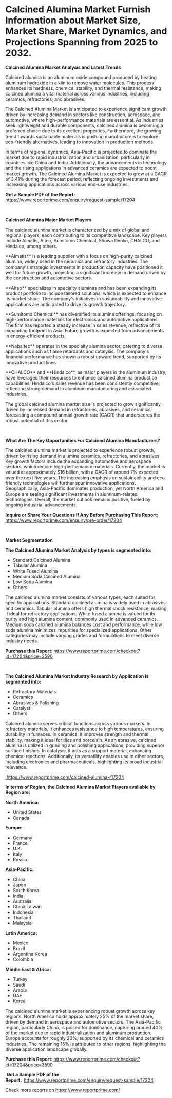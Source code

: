 <p><h1>Calcined Alumina Market Furnish Information about Market Size, Market Share, Market Dynamics, and Projections Spanning from 2025 to 2032.</h1></p><p><strong>Calcined Alumina Market Analysis and Latest Trends</strong></p>
<p><p>Calcined alumina is an aluminum oxide compound produced by heating aluminum hydroxide in a kiln to remove water molecules. This process enhances its hardness, chemical stability, and thermal resistance, making calcined alumina a vital material across various industries, including ceramics, refractories, and abrasives.</p><p>The Calcined Alumina Market is anticipated to experience significant growth driven by increasing demand in sectors like construction, aerospace, and automotive, where high-performance materials are essential. As industries seek lightweight and durable components, calcined alumina is becoming a preferred choice due to its excellent properties. Furthermore, the growing trend towards sustainable materials is pushing manufacturers to explore eco-friendly alternatives, leading to innovation in production methods.</p><p>In terms of regional dynamics, Asia-Pacific is projected to dominate the market due to rapid industrialization and urbanization, particularly in countries like China and India. Additionally, the advancements in technology and the rising applications in advanced ceramics are expected to boost market growth. The Calcined Alumina Market is expected to grow at a CAGR of 3.41% during the forecast period, reflecting ongoing investments and increasing applications across various end-use industries.</p></p>
<p><strong>Get a Sample PDF of the Report:&nbsp;</strong> <a href="https://www.reportprime.com/enquiry/request-sample/17204?utm_campaign=3292&utm_medium=2&utm_source=Github&utm_content=ia&utm_term=18032025&utm_id=calcined-alumina">https://www.reportprime.com/enquiry/request-sample/17204</a></p>
<p>&nbsp;</p>
<p><strong>Calcined Alumina Major Market Players</strong></p>
<p><p>The calcined alumina market is characterized by a mix of global and regional players, each contributing to its competitive landscape. Key players include Almatis, Alteo, Sumitomo Chemical, Showa Denko, CHALCO, and Hindalco, among others.</p><p>**Almatis** is a leading supplier with a focus on high-purity calcined alumina, widely used in the ceramics and refractory industries. The company's strategic investments in production capacity have positioned it well for future growth, projecting a significant increase in demand driven by the construction and automotive sectors.</p><p>**Alteo** specializes in specialty aluminas and has been expanding its product portfolio to include tailored solutions, which is expected to enhance its market share. The company's initiatives in sustainability and innovative applications are anticipated to drive its growth trajectory.</p><p>**Sumitomo Chemical** has diversified its alumina offerings, focusing on high-performance materials for electronics and automotive applications. The firm has reported a steady increase in sales revenue, reflective of its expanding footprint in Asia. Future growth is expected from advancements in energy-efficient products.</p><p>**Nabaltec** operates in the specialty alumina sector, catering to diverse applications such as flame retardants and catalysis. The company's financial performance has shown a robust upward trend, supported by its innovative product lines.</p><p>**CHALCO** and **Hindalco**, as major players in the aluminum industry, have leveraged their resources to enhance calcined alumina production capabilities. Hindalco's sales revenue has been consistently competitive, reflecting strong demand in aluminum manufacturing and associated industries.</p><p>The global calcined alumina market size is projected to grow significantly, driven by increased demand in refractories, abrasives, and ceramics, forecasting a compound annual growth rate (CAGR) that underscores the robust potential of this sector.</p></p>
<p>&nbsp;</p>
<p><strong>What Are The Key Opportunities For Calcined Alumina Manufacturers?</strong></p>
<p><p>The calcined alumina market is projected to experience robust growth, driven by rising demand in alumina ceramics, refractories, and abrasives. Key growth factors include the expanding automotive and aerospace sectors, which require high-performance materials. Currently, the market is valued at approximately $16 billion, with a CAGR of around 7% expected over the next five years. The increasing emphasis on sustainability and eco-friendly technologies will further spur innovative applications. Geographically, Asia-Pacific dominates production, yet North America and Europe are seeing significant investments in aluminum-related technologies. Overall, the market outlook remains positive, fueled by ongoing industrial advancements.</p></p>
<p><strong>Inquire or Share Your Questions If Any Before Purchasing This Report:</strong> <a href="https://www.reportprime.com/enquiry/pre-order/17204?utm_campaign=3292&utm_medium=2&utm_source=Github&utm_content=ia&utm_term=18032025&utm_id=calcined-alumina">https://www.reportprime.com/enquiry/pre-order/17204</a></p>
<p>&nbsp;</p>
<p><strong>Market Segmentation</strong></p>
<p><strong>The Calcined Alumina Market Analysis by types is segmented into:</strong></p>
<p><ul><li>Standard Calcined Alumina</li><li>Tabular Alumina</li><li>White Fused Alumina</li><li>Medium Soda Calcined Alumina</li><li>Low Soda Alumina</li><li>Others</li></ul></p>
<p><p>The calcined alumina market consists of various types, each suited for specific applications. Standard calcined alumina is widely used in abrasives and ceramics. Tabular alumina offers high thermal shock resistance, making it ideal for refractory applications. White fused alumina is valued for its purity and high alumina content, commonly used in advanced ceramics. Medium soda calcined alumina balances cost and performance, while low soda alumina minimizes impurities for specialized applications. Other categories may include varying grades and formulations to meet diverse industry needs.</p></p>
<p><strong>Purchase this Report:&nbsp;</strong><a href="https://www.reportprime.com/checkout?id=17204&price=3590&utm_campaign=3292&utm_medium=2&utm_source=Github&utm_content=ia&utm_term=18032025&utm_id=calcined-alumina">https://www.reportprime.com/checkout?id=17204&price=3590</a></p>
<p>&nbsp;</p>
<p><strong>The Calcined Alumina Market Industry Research by Application is segmented into:</strong></p>
<p><ul><li>Refractory Materials</li><li>Ceramics</li><li>Abrasives & Polishing</li><li>Catalyst</li><li>Others</li></ul></p>
<p><p>Calcined alumina serves critical functions across various markets. In refractory materials, it enhances resistance to high temperatures, ensuring durability in furnaces. In ceramics, it improves strength and thermal stability, making it ideal for tiles and porcelain. As an abrasive, calcined alumina is utilized in grinding and polishing applications, providing superior surface finishes. In catalysis, it acts as a support material, enhancing chemical reactions. Additionally, its versatility enables use in other sectors, including electronics and pharmaceuticals, highlighting its broad industrial relevance.</p></p>
<p><a href="https://www.reportprime.com/calcined-alumina-r17204?utm_campaign=3292&utm_medium=2&utm_source=Github&utm_content=ia&utm_term=18032025&utm_id=calcined-alumina">&nbsp;https://www.reportprime.com/calcined-alumina-r17204</a></p>
<p><strong>In terms of Region, the Calcined Alumina Market Players available by Region are:</strong></p>
<p>
    <p> <strong> North America: </strong>
        <ul>
            <li>United States</li>
            <li>Canada</li>
        </ul>
        </p> 
    <p> <strong> Europe: </strong>
        <ul>
            <li>Germany</li>
            <li>France</li>
            <li>U.K.</li>
            <li>Italy</li>
            <li>Russia</li>
        </ul>
        </p> 
    <p> <strong> Asia-Pacific: </strong>
        <ul>
            <li>China</li>
            <li>Japan</li>
            <li>South Korea</li>
            <li>India</li>
            <li>Australia</li>
            <li>China Taiwan</li>
            <li>Indonesia</li>
            <li>Thailand</li>
            <li>Malaysia</li>
        </ul>
        </p> 
    <p> <strong> Latin America: </strong>
        <ul>
            <li>Mexico</li>
            <li>Brazil</li>
            <li>Argentina Korea</li>
            <li>Colombia</li>
        </ul>
        </p> 
    <p> <strong> Middle East & Africa: </strong>
        <ul>
            <li>Turkey</li>
            <li>Saudi</li>
            <li>Arabia</li>
            <li>UAE</li>
            <li>Korea</li>
        </ul>
    </p>
    </p>
<p><p>The calcined alumina market is experiencing robust growth across key regions. North America holds approximately 25% of the market share, driven by demand in aerospace and automotive sectors. The Asia-Pacific region, particularly China, is poised for dominance, capturing around 40% of the market due to rapid industrialization and aluminum production. Europe accounts for roughly 20%, supported by its chemical and ceramics industries. The remaining 15% is attributed to other regions, highlighting the diverse application landscape globally.</p></p>
<p><strong>Purchase this Report: </strong><a href="https://www.reportprime.com/checkout?id=17204&price=3590&utm_campaign=3292&utm_medium=2&utm_source=Github&utm_content=ia&utm_term=18032025&utm_id=calcined-alumina">https://www.reportprime.com/checkout?id=17204&price=3590</a></p>
<p>&nbsp;<strong>Get a Sample PDF of the Report:&nbsp;&nbsp;</strong><a href="https://www.reportprime.com/enquiry/request-sample/17204?utm_campaign=3292&utm_medium=2&utm_source=Github&utm_content=ia&utm_term=18032025&utm_id=calcined-alumina">https://www.reportprime.com/enquiry/request-sample/17204</a></p>
<p><strong></strong></p>
<p>Check more reports on <a href="https://www.reportprime.com/?utm_campaign=3292&utm_medium=2&utm_source=Github&utm_content=ia&utm_term=18032025&utm_id=calcined-alumina">https://www.reportprime.com/</a></p>